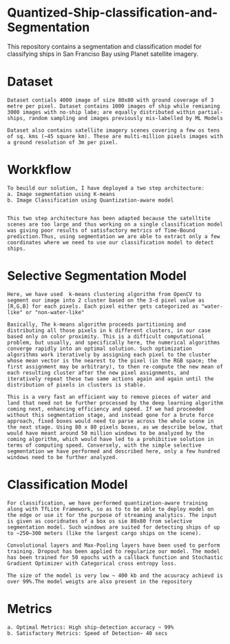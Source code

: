 # Quantized-Ship-classification-and-Segmentation

This repository contains a segmentation and classification model for classifying ships in San Franciso Bay using Planet satellite imagery.

# Dataset

    Dataset contials 4000 image of size 80x80 with ground coverage of 3 metre per pixel. Dataset contains 1000 images of ship while remianing 3000 images with no-ship labe; are equally distributed within partial-ships, random sampling and images previously mis-labelled by ML Models

    Dataset also contains satellite imagery scenes covering a few os tens of sq. kms (~45 square km). These are multi-million pixels images with a ground resolution of 3m per pixel.
  
# Workkflow

    To beuild our solution, I have deployed a two step architecture:
    a. Image segmentation using K-means
    b. Image Classification using Quantization-aware model


    This two step architecture has been adapted because the satelltite scenes are too large and thus working on a single classification model was giving poor results of satisfactory metrics of Time-Bound prediction.Thus, using segmentation we are able to extract only a few coordinates where we need to use our classification model to detect ships.
  
# Selective Segmentation Model

    Here, we have used  k-means clustering algorithm from OpenCV to segment our image into 2 cluster based on the 3-d pixel value as [R,G,B] for each pixels. Each pixel either gets categorized as "water-like" or "non-water-like"

    Basically, The k-means algorithm proceeds partitioning and distributing all those pixels in k different clusters, in our case based only on color proximity. This is a difficult computational problem, but usually, and specifically here, the numerical algorithms converge rapidly into an optimal solution. Such optimization algorithms work iteratively by assigning each pixel to the cluster whose mean vector is the nearest to the pixel (in the RGB space; the first assignment may be arbitrary), to then re-compute the new mean of each resulting cluster after the new pixel assignments, and iteratively repeat these two same actions again and again until the distribution of pixels in clusters is stable. 

    This is a very fast an efficient way to remove pieces of water and land that need not be further processed by the deep learning algorithm coming next, enhancing efficiency and speed. If we had proceeded without this segmentation stage, and instead gone for a brute force approach, fixed boxes would need to parse across the whole scene in the next stage. Using 80 x 80 pixels boxes, as we describe below, that would have meant around 50 million windows to be analyzed by the coming algorithm, which would have led to a prohibitive solution in terms of computing speed. Conversely, with the simple selective segmentation we have performed and described here, only a few hundred windows need to be further analyzed.

# Classification Model

    For classification, we have performed quantization-aware training along with TfLite Framework, so as to to be able to deploy model on the edge or use it for the purpose of streaming analytics. The input is given as cooridnates of a box os sie 80x80 from selective segmentation model. Such windows are suited for detecting ships of up to ~250–300 meters (like the largest cargo ships on the scene).

    Convolutional layers and Max-Pooling layers have been used to perform training. Dropout has been applied to regularize our model. The model has been trained for 50 epochs with a callback function and Stochastic Gradient Optimizer with Categorical cross entropy loss. 

    The size of the model is very low ~ 400 kb and the acuuracy achievd is over 99%.The model weigts are also present in the repository

  # Metrics
  
    a. Optimal Metrics: High ship-detection accuracy ~ 99%
    b. Satisfactory Metrics: Speed of Detection~ 40 secs 
   
   
  
  
  
  
  
  
  
  
  

